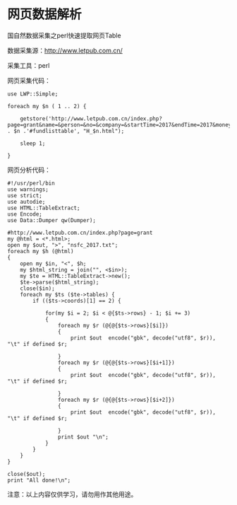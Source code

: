 # 网页数据解析 #

国自然数据采集之perl快速提取网页Table

数据采集源：http://www.letpub.com.cn/

采集工具：perl

网页采集代码：

    use LWP::Simple;

    foreach my $n ( 1 .. 2) {

        getstore('http://www.letpub.com.cn/index.php?page=grant&name=&person=&no=&company=&startTime=2017&endTime=2017&money1=&money2=&subcategory=&addcomment_s1=662&addcomment_s2=0&addcomment_s3=0&currentpage=' . $n .'#fundlisttable', "H_$n.html");

        sleep 1;

    }

网页分析代码：
    
    #!/usr/perl/bin
    use warnings;
    use strict;
    use autodie;
    use HTML::TableExtract;
    use Encode;
    use Data::Dumper qw(Dumper);
    
    #http://www.letpub.com.cn/index.php?page=grant
    my @html = <*.html>;
    open my $out, ">", "nsfc_2017.txt";
    foreach my $h (@html)
    {
        open my $in, "<", $h;
        my $html_string = join("", <$in>);
        my $te = HTML::TableExtract->new();
        $te->parse($html_string);
        close($in);
        foreach my $ts ($te->tables) {
            if (($ts->coords)[1] == 2) {
                
                for(my $i = 2; $i < @{$ts->rows} - 1; $i += 3)
                {
                    foreach my $r (@{@{$ts->rows}[$i]})
                    {
                        print $out  encode("gbk", decode("utf8", $r)), "\t" if defined $r;
                        
                    }
                    foreach my $r (@{@{$ts->rows}[$i+1]})
                    {
                        print $out  encode("gbk", decode("utf8", $r)), "\t" if defined $r;
                        
                    }
                    foreach my $r (@{@{$ts->rows}[$i+2]})
                    {
                        print $out  encode("gbk", decode("utf8", $r)), "\t" if defined $r;
                        
                    }
                    print $out "\n";
                }
            }
        }
    }
    
    close($out);
    print "All done!\n";

注意：以上内容仅供学习，请勿用作其他用途。